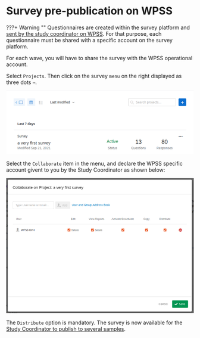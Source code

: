 # Survey pre-publication on WPSS

???+ Warning ""
    Questionnaires are created within the survey platform and [sent by the study coordinator on WPSS](../hq/inviting-respondents/#inviting-panelists-to-answer-a-survey).
    For that purpose, each questionnaire must be shared with a specific account on the survey platform.

For each wave, you will have to share the survey with the WPSS operational account.

Select `Projects`. Then click on the survey `menu` on the right displayed as three dots `⋯`.

![SP survey burger menu](../img/survey/survey-burger-menu.png)

Select the `Collaborate` item in the menu, and declare the WPSS specific account givent to you by the Study Coordinator as shown below:

![SP survey data archive rights](../img/survey/survey-pre-publish-for-wpss.png)

The `Distribute` option is mandatory.
The survey is now available for the [Study Coordinator to publish to several samples](../hq/fieldwork.md).
